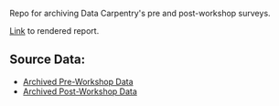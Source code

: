 Repo for archiving Data Carpentry's pre and post-workshop surveys.

[Link](https://carpentries.github.io/assessment-projects/data-carpentry-projects/pre-post-analysis-archived.html) to rendered report.

## Source Data:
* [Archived Pre-Workshop Data](https://raw.githubusercontent.com/carpentries/assessment-projects/master/data-carpentry-projects/preworkshop_public_archived.csv)
* [Archived Post-Workshop Data](https://raw.githubusercontent.com/carpentries/assessment-projects/master/data-carpentry-projects/postworkshop_public_archived.csv)

